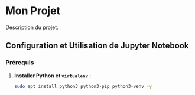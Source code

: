 # Mon Projet

Description du projet.

## Configuration et Utilisation de Jupyter Notebook

### Prérequis

1. **Installer Python et `virtualenv`** :
   ```bash
   sudo apt install python3 python3-pip python3-venv -y
